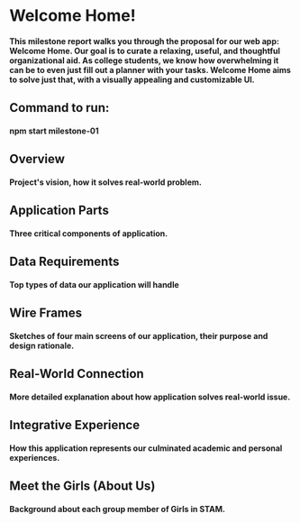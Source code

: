 # Welcome Home!

#### This milestone report walks you through the proposal for our web app: Welcome Home. Our goal is to curate a relaxing, useful, and thoughtful organizational aid. As college students, we know how overwhelming it can be to even just fill out a planner with your tasks. Welcome Home aims to solve just that, with a visually appealing and customizable UI. 

## Command to run: 
#### npm start milestone-01 

## Overview
#### Project's vision, how it solves real-world problem.
## Application Parts
#### Three critical components of application.
## Data Requirements
#### Top types of data our application will handle
## Wire Frames
#### Sketches of four main screens of our application, their purpose and design rationale.
## Real-World Connection
#### More detailed explanation about how application solves real-world issue. 
## Integrative Experience
#### How this application represents our culminated academic and personal experiences. 
## Meet the Girls (About Us)
#### Background about each group member of Girls in STAM. 


